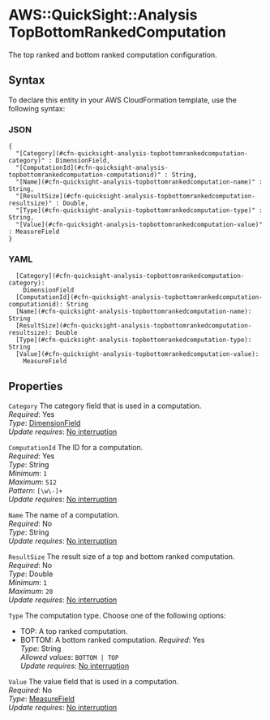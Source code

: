 # AWS::QuickSight::Analysis TopBottomRankedComputation<a name="aws-properties-quicksight-analysis-topbottomrankedcomputation"></a>

The top ranked and bottom ranked computation configuration\.

## Syntax<a name="aws-properties-quicksight-analysis-topbottomrankedcomputation-syntax"></a>

To declare this entity in your AWS CloudFormation template, use the following syntax:

### JSON<a name="aws-properties-quicksight-analysis-topbottomrankedcomputation-syntax.json"></a>

```
{
  "[Category](#cfn-quicksight-analysis-topbottomrankedcomputation-category)" : DimensionField,
  "[ComputationId](#cfn-quicksight-analysis-topbottomrankedcomputation-computationid)" : String,
  "[Name](#cfn-quicksight-analysis-topbottomrankedcomputation-name)" : String,
  "[ResultSize](#cfn-quicksight-analysis-topbottomrankedcomputation-resultsize)" : Double,
  "[Type](#cfn-quicksight-analysis-topbottomrankedcomputation-type)" : String,
  "[Value](#cfn-quicksight-analysis-topbottomrankedcomputation-value)" : MeasureField
}
```

### YAML<a name="aws-properties-quicksight-analysis-topbottomrankedcomputation-syntax.yaml"></a>

```
  [Category](#cfn-quicksight-analysis-topbottomrankedcomputation-category):
    DimensionField
  [ComputationId](#cfn-quicksight-analysis-topbottomrankedcomputation-computationid): String
  [Name](#cfn-quicksight-analysis-topbottomrankedcomputation-name): String
  [ResultSize](#cfn-quicksight-analysis-topbottomrankedcomputation-resultsize): Double
  [Type](#cfn-quicksight-analysis-topbottomrankedcomputation-type): String
  [Value](#cfn-quicksight-analysis-topbottomrankedcomputation-value):
    MeasureField
```

## Properties<a name="aws-properties-quicksight-analysis-topbottomrankedcomputation-properties"></a>

`Category` <a name="cfn-quicksight-analysis-topbottomrankedcomputation-category"></a>
The category field that is used in a computation\.  
_Required_: Yes  
_Type_: [DimensionField](aws-properties-quicksight-analysis-dimensionfield.md)  
_Update requires_: [No interruption](https://docs.aws.amazon.com/AWSCloudFormation/latest/UserGuide/using-cfn-updating-stacks-update-behaviors.html#update-no-interrupt)

`ComputationId` <a name="cfn-quicksight-analysis-topbottomrankedcomputation-computationid"></a>
The ID for a computation\.  
_Required_: Yes  
_Type_: String  
_Minimum_: `1`  
_Maximum_: `512`  
_Pattern_: `[\w\-]+`  
_Update requires_: [No interruption](https://docs.aws.amazon.com/AWSCloudFormation/latest/UserGuide/using-cfn-updating-stacks-update-behaviors.html#update-no-interrupt)

`Name` <a name="cfn-quicksight-analysis-topbottomrankedcomputation-name"></a>
The name of a computation\.  
_Required_: No  
_Type_: String  
_Update requires_: [No interruption](https://docs.aws.amazon.com/AWSCloudFormation/latest/UserGuide/using-cfn-updating-stacks-update-behaviors.html#update-no-interrupt)

`ResultSize` <a name="cfn-quicksight-analysis-topbottomrankedcomputation-resultsize"></a>
The result size of a top and bottom ranked computation\.  
_Required_: No  
_Type_: Double  
_Minimum_: `1`  
_Maximum_: `20`  
_Update requires_: [No interruption](https://docs.aws.amazon.com/AWSCloudFormation/latest/UserGuide/using-cfn-updating-stacks-update-behaviors.html#update-no-interrupt)

`Type` <a name="cfn-quicksight-analysis-topbottomrankedcomputation-type"></a>
The computation type\. Choose one of the following options:

- TOP: A top ranked computation\.
- BOTTOM: A bottom ranked computation\.
  _Required_: Yes  
  _Type_: String  
  _Allowed values_: `BOTTOM | TOP`  
  _Update requires_: [No interruption](https://docs.aws.amazon.com/AWSCloudFormation/latest/UserGuide/using-cfn-updating-stacks-update-behaviors.html#update-no-interrupt)

`Value` <a name="cfn-quicksight-analysis-topbottomrankedcomputation-value"></a>
The value field that is used in a computation\.  
_Required_: No  
_Type_: [MeasureField](aws-properties-quicksight-analysis-measurefield.md)  
_Update requires_: [No interruption](https://docs.aws.amazon.com/AWSCloudFormation/latest/UserGuide/using-cfn-updating-stacks-update-behaviors.html#update-no-interrupt)

